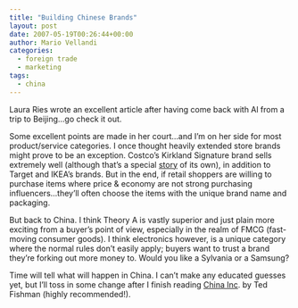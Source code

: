 ```yaml
---
title: "Building Chinese Brands"
layout: post
date: 2007-05-19T00:26:44+00:00
author: Mario Vellandi
categories:
  - foreign trade
  - marketing
tags:
  - china
---
```

Laura Ries wrote an excellent article after having come back with Al from a trip to Beijing&#8230;go check it out.

Some excellent points are made in her court&#8230;and I&#8217;m on her side for most product/service categories. I once thought heavily extended store brands might prove to be an exception. Costco&#8217;s Kirkland Signature brand sells extremely well (although that&#8217;s a special [story](http://findarticles.com/p/articles/mi_m0FNP/is_23_44/ai_n15969670 "article on Kirkland Signature private label Costco brand") of its own), in addition to Target and IKEA&#8217;s brands. But in the end, if retail shoppers are willing to purchase items where price & economy are not strong purchasing influencers&#8230;they&#8217;ll often choose the items with the unique brand name and packaging.

But back to China. I think Theory A is vastly superior and just plain more exciting from a buyer&#8217;s point of view, especially in the realm of FMCG (fast-moving consumer goods). I think electronics however, is a unique category where the normal rules don&#8217;t easily apply; buyers want to trust a brand they&#8217;re forking out more money to. Would you like a Sylvania or a Samsung?

Time will tell what will happen in China. I can&#8217;t make any educated guesses yet, but I&#8217;ll toss in some change after I finish reading [China Inc](http://www.amazon.com/China-Inc-Superpower-Challenges-America/dp/0743257359/ref=pd_bbs_sr_1/002-0420155-4782442?ie=UTF8&s=books&qid=1179562744&sr=8-1 "China Inc book on Amazon"). by Ted Fishman (highly recommended!).

